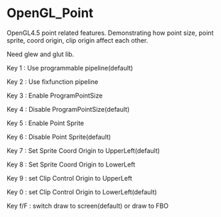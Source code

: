 # OpenGL_Point
OpenGL4.5 point related features. Demonstrating how point size, point sprite, coord origin, clip origin affect each other.

Need glew and glut lib.

Key 1   : Use programmable pipeline(default)

Key 2   : Use fixfunction pipeline

Key 3   : Enable ProgramPointSize

Key 4   : Disable ProgramPointSize(default)

Key 5   : Enable Point Sprite

Key 6   : Disable Point Sprite(default)

Key 7   : Set Sprite Coord Origin to UpperLeft(default)

Key 8   : Set Sprite Coord Origin to LowerLeft

Key 9   : set Clip Control Origin to UpperLeft

Key 0   : set Clip Control Origin to LowerLeft(default)

Key f/F : switch draw to screen(default) or draw to FBO
